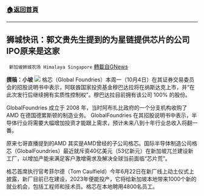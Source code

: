 ###  [:house:返回首頁](https://github.com/ourhimalayas/txt)
---


## 狮城快讯：郭文贵先生提到的为星链提供芯片的公司IPO原来是这家
` 新加坡狮城农场 Himalaya Singapore` [轉載自GNews](https://gnews.org/zh-hans/1579452/)

**撰稿：小坡**
![](https://assets.gnews.org/wp-content/uploads/2021/10/Screenshot-2021-10-07-232013.jpg)
格芯（Global Foundries）本周一（10月4日）在其证券交易委员会的招股说明书中表示，阿联酋国家投资基金穆巴达拉将在纳斯达克上市，并“在此次发行后继续拥有实质性控制权”。穆巴达拉目前拥有该公司 100% 的股份。

GlobalFoundries 成立于 2008 年，当时阿布扎比政府的一个分支机构收购了 AMD 在德国德累斯顿的制造业务。 GlobalFoundries 在其招股说明书中表示，半导体行业将需要大幅增加投资才能跟上需求，预计未来八到十年行业总收入将翻一番。

原来七哥直播提到的AMD 其实是AMD曾经的子公司格芯。国际半导体制造公司格芯（GlobalFoundries）最近就斥资40亿美元（53亿新元）在新加坡兀兰建设新工厂，以增加产能来满足客户激增需求及解决全球当前面临“芯片荒”。

格芯首席执行官考菲尔德（Tom Caulfield）今年6月22日在新厂线上动土仪式上披露，新厂目前已在建设，2023年便能投产，它将给新加坡本地带来1000个新的就业机会，包括工程师和技术员。格芯在本地聘用4800名员工。
